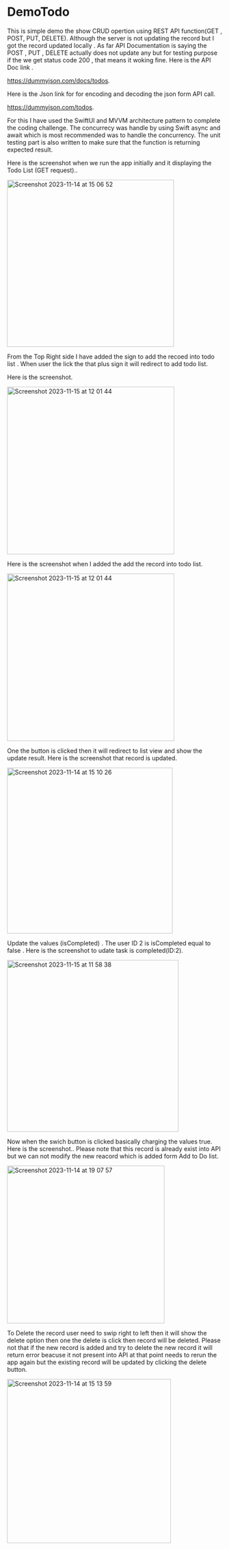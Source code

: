 # DemoTodo

This is simple demo the show CRUD opertion using REST API function(GET , POST, PUT, DELETE). Although the server is not updating the record but I got the record updated locally . As far API Documentation is saying the POST , PUT , DELETE actually does not update any but for testing purpose if the we get status code 200 , that means it woking fine. Here is the API Doc link .

https://dummyjson.com/docs/todos. 

Here is the Json link for for encoding and decoding the json form API call. 

https://dummyjson.com/todos.

For this I have used the SwiftUI and MVVM architecture pattern to complete the coding challenge. The concurrecy was handle by using Swift async and await which is most recommended was to handle the concurrency. The  unit testing part is also written to make sure that the function is returning expected result.

Here is the screenshot when we run the app initially and it displaying the Todo List (GET request)..

<img width="390" alt="Screenshot 2023-11-14 at 15 06 52" src="https://github.com/MohammadHossanICT/DemoTodo/assets/100123501/be2201c7-adbe-4f9d-90bc-c483391040a9">

From the Top Right side I have added the sign to add the recoed into todo list . When user the lick the that plus sign it will redirect to add todo list. 

Here is the screenshot.

<img width="391" alt="Screenshot 2023-11-15 at 12 01 44" src="https://github.com/MohammadHossanICT/DemoTodo/assets/100123501/39c299fd-b893-420d-a003-ebefee6cf81a">

Here is the screenshot when I added the add the record into todo list.

<img width="391" alt="Screenshot 2023-11-15 at 12 01 44" src="https://github.com/MohammadHossanICT/DemoTodo/assets/100123501/eb6ac4f7-8a1a-488f-b940-3ded94d3fc7b">


One the button is clicked then it will redirect  to list view and show the update result. Here is the screenshot that record is updated. 

<img width="387" alt="Screenshot 2023-11-14 at 15 10 26" src="https://github.com/MohammadHossanICT/DemoTodo/assets/100123501/9866a8b7-15e7-4406-afde-3028105a1769">

Update the values (isCompleted) . The user ID 2 is isCompleted equal to false . Here is the screenshot to udate task is completed(ID:2).

<img width="401" alt="Screenshot 2023-11-15 at 11 58 38" src="https://github.com/MohammadHossanICT/DemoTodo/assets/100123501/6bf486e0-df77-4083-a283-88b4524ff629">

Now when the swich button is clicked basically charging the values true. Here is the screenshot.. Please note that this record is already exist into API but we can not modify the new reacord which is added form Add to Do list.

<img width="368" alt="Screenshot 2023-11-14 at 19 07 57" src="https://github.com/MohammadHossanICT/DemoTodo/assets/100123501/0461cda0-d17a-4244-a93b-815e8d812b84">

To Delete the record user need to swip right to left then it will show the delete option then one the delete is click then record will be deleted. Please not that if the new record is  added and try to delete the new record it will return error beacuse it not present into API at that point needs to rerun the app again but the existing record will be updated by clicking the delete button. 


<img width="383" alt="Screenshot 2023-11-14 at 15 13 59" src="https://github.com/MohammadHossanICT/DemoTodo/assets/100123501/7c0fac47-2921-4515-9a4b-c33933040f6c">












